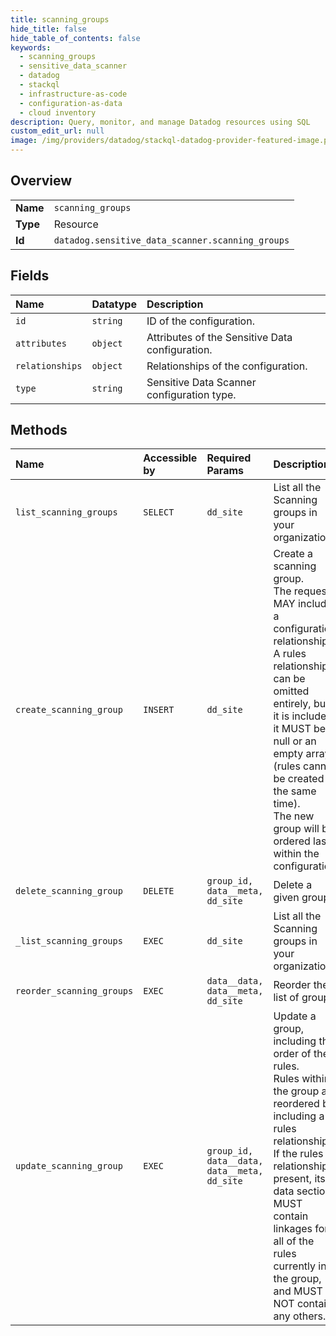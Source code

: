 ```yaml
---
title: scanning_groups
hide_title: false
hide_table_of_contents: false
keywords:
  - scanning_groups
  - sensitive_data_scanner
  - datadog    
  - stackql
  - infrastructure-as-code
  - configuration-as-data
  - cloud inventory
description: Query, monitor, and manage Datadog resources using SQL
custom_edit_url: null
image: /img/providers/datadog/stackql-datadog-provider-featured-image.png
---
```

  
    

## Overview
<table><tbody>
<tr><td><b>Name</b></td><td><code>scanning_groups</code></td></tr>
<tr><td><b>Type</b></td><td>Resource</td></tr>
<tr><td><b>Id</b></td><td><code>datadog.sensitive_data_scanner.scanning_groups</code></td></tr>
</tbody></table>

## Fields
| Name | Datatype | Description |
|:-----|:---------|:------------|
| `id` | `string` | ID of the configuration. |
| `attributes` | `object` | Attributes of the Sensitive Data configuration. |
| `relationships` | `object` | Relationships of the configuration. |
| `type` | `string` | Sensitive Data Scanner configuration type. |
## Methods
| Name | Accessible by | Required Params | Description |
|:-----|:--------------|:----------------|:------------|
| `list_scanning_groups` | `SELECT` | `dd_site` | List all the Scanning groups in your organization. |
| `create_scanning_group` | `INSERT` | `dd_site` | Create a scanning group.<br />The request MAY include a configuration relationship.<br />A rules relationship can be omitted entirely, but if it is included it MUST be<br />null or an empty array (rules cannot be created at the same time).<br />The new group will be ordered last within the configuration. |
| `delete_scanning_group` | `DELETE` | `group_id, data__meta, dd_site` | Delete a given group. |
| `_list_scanning_groups` | `EXEC` | `dd_site` | List all the Scanning groups in your organization. |
| `reorder_scanning_groups` | `EXEC` | `data__data, data__meta, dd_site` | Reorder the list of groups. |
| `update_scanning_group` | `EXEC` | `group_id, data__data, data__meta, dd_site` | Update a group, including the order of the rules.<br />Rules within the group are reordered by including a rules relationship. If the rules<br />relationship is present, its data section MUST contain linkages for all of the rules<br />currently in the group, and MUST NOT contain any others. |
